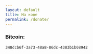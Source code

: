 ```yaml
---
layout: default
title: На кофе
permalink: /donate/
---
```


### Bitcoin:
```html
348dcb6f-3a73-48a8-86dc-4383b1b08942
```

